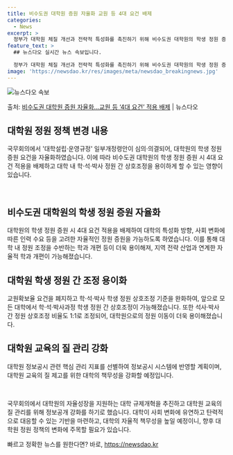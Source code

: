 ```yaml
---
title: 비수도권 대학원 증원 자율화 교원 등 4대 요건 배제
categories:
  - News
excerpt: >
  정부가 대학원 체질 개선과 전략적 특성화를 촉진하기 위해 비수도권 대학원의 학생 정원 증원 요건을 자율화한다…
feature_text: >
  ## 뉴스다오 실시간 뉴스 속보입니다.

  정부가 대학원 체질 개선과 전략적 특성화를 촉진하기 위해 비수도권 대학원의 학생 정원 증원 요건을 자율화한다…
image: 'https://newsdao.kr/res/images/meta/newsdao_breakingnews.jpg'
---
```


![뉴스다오 속보](https://newsdao.kr/res/images/meta/newsdao_breakingnews.jpg)

<p>출처: <a href="https://newsdao.kr/3647" rel="dofollow">비수도권 대학원 증원 자율화…교원 등 ‘4대 요건’ 적용 배제</a> | 뉴스다오</p>

<h2 data-ke-size="size26">대학원 정원 정책 변경 내용</h2>
국무회의에서 '대학설립·운영규정' 일부개정령안이 심의·의결되어, 대학원의 학생 정원 증원 요건을 자율화하였습니다. 이에 따라 비수도권 대학원의 학생 정원 증원 시 4대 요건 적용을 배제하고 대학 내 학·석·박사 정원 간 상호조정을 용이하게 할 수 있는 영향이 있습니다.

<p data-ke-size="size16">&nbsp;</p>

<h2 data-ke-size="size24">비수도권 대학원의 학생 정원 증원 자율화</h2>
대학원의 학생 정원 증원 시 4대 요건 적용을 배제하여 대학의 특성화 방향, 사회 변화에 따른 인력 수요 등을 고려한 자율적인 정원 증원을 가능하도록 하였습니다. 이를 통해 대학 내 정원 조정을 수반하는 학과 개편 등이 더욱 용이해져, 지역 전략 산업과 연계한 자율적 학과 개편이 가능해졌습니다.

<h2 data-ke-size="size24">대학원 학생 정원 간 조정 용이화</h2>
교원확보율 요건을 폐지하고 학·석·박사 학생 정원 상호조정 기준을 완화하여, 앞으로 모든 대학에서 학·석·박사과정 학생 정원 간 상호조정이 가능해졌습니다. 또한 석사·박사 간 정원 상호조정 비율도 1:1로 조정되어, 대학원으로의 정원 이동이 더욱 용이해졌습니다.

<h2 data-ke-size="size24">대학원 교육의 질 관리 강화</h2>
대학원 정보공시 관련 핵심 관리 지표를 선별하여 정보공시 시스템에 반영할 계획이며, 대학원 교육의 질 제고를 위한 대학의 책무성을 강화할 예정입니다.

<p data-ke-size="size16">&nbsp;</p>

국무회의에서 대학원의 자율성장을 지원하는 대학 규제개혁을 추진하고 대학원 교육의 질 관리를 위해 정보공개 강화를 하기로 했습니다. 
대학이 사회 변화에 유연하고 탄력적으로 대응할 수 있는 기반을 마련하고, 대학의 자율적 책무성을 높일 예정이니, 향후 대학원 정원 정책의 변화에 주목할 필요가 있습니다. 

빠르고 정확한 뉴스를 원한다면? 바로, <a href="https://newsdao.kr" rel="dofollow">https://newsdao.kr</a>



